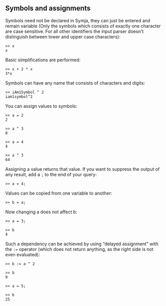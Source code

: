 ## Symbols and assignments

Symbols need not be declared in Symja, they can just be entered and remain variable
(Only the symbols which consists of exactly one character are case sensitive. 
For all other identifiers the input parser doesn't distinguish between lower and upper case characters):
```
>> x
x
```

Basic simplifications are performed:
```
>> x + 2 * x
3*x
```

Symbols can have any name that consists of characters and digits:
```
>> iAm1Symbol ^ 2
iam1symbol^2
```

You can assign values to symbols:
```
>> a = 2
2

>> a ^ 3
8

>> a = 4
4

>> a ^ 3
64
```

Assigning a value returns that value. If you want to suppress the output of any result, add a `;` to the end of your query:
```
>> a = 4;
```

Values can be copied from one variable to another:
```
>> b = a;
```

Now changing a does not affect b:
```
>> a = 3;

>> b
4
```

Such a dependency can be achieved by using “delayed assignment” with the `:=` operator 
(which does not return anything, as the right side is not even evaluated):
```
>> b := a ^ 2

>> b
9

>> a = 5;

>> b
25
```